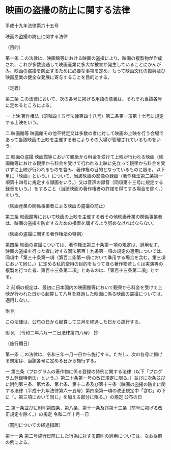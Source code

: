 # 映画の盗撮の防止に関する法律

平成十九年法律第六十五号

映画の盗撮の防止に関する法律

（目的）

第一条 この法律は、映画館等における映画の盗撮により、映画の複製物が作成され、これが多数流通して映画産業に多大な被害が発生していることにかんがみ、映画の盗撮を防止するために必要な事項を定め、もって映画文化の振興及び映画産業の健全な発展に寄与することを目的とする。

（定義）

第二条 この法律において、次の各号に掲げる用語の意義は、それぞれ当該各号に定めるところによる。

一 上映 著作権法（昭和四十五年法律第四十八号）第二条第一項第十七号に規定する上映をいう。

二 映画館等 映画館その他不特定又は多数の者に対して映画の上映を行う会場であって当該映画の上映を主催する者によりその入場が管理されているものをいう。

三 映画の盗撮 映画館等において観衆から料金を受けて上映が行われる映画（映画館等における観衆から料金を受けて行われる上映に先立って観衆から料金を受けずに上映が行われるものを含み、著作権の目的となっているものに限る。以下単に「映画」という。）について、当該映画の影像の録画（著作権法第二条第一項第十四号に規定する録画をいう。）又は音声の録音（同項第十三号に規定する録音をいう。）をすること（当該映画の著作権者の許諾を得てする場合を除く。）をいう。

（映画産業の関係事業者による映画の盗撮の防止）

第三条 映画館等において映画の上映を主催する者その他映画産業の関係事業者は、映画の盗撮を防止するための措置を講ずるよう努めなければならない。

（映画の盗撮に関する著作権法の特例）

第四条 映画の盗撮については、著作権法第三十条第一項の規定は、適用せず、映画の盗撮を行った者に対する同法第百十九条第一項の規定の適用については、同項中「第三十条第一項（第百二条第一項において準用する場合を含む。第三項において同じ。）に定める私的使用の目的をもつて自ら著作物若しくは実演等の複製を行つた者、第百十三条第二項」とあるのは、「第百十三条第二項」とする。

２ 前項の規定は、最初に日本国内の映画館等において観衆から料金を受けて上映が行われた日から起算して八月を経過した映画に係る映画の盗撮については、適用しない。

附 則

この法律は、公布の日から起算して三月を経過した日から施行する。

附 則 （令和二年六月一二日法律第四八号） 抄

（施行期日）

第一条 この法律は、令和三年一月一日から施行する。ただし、次の各号に掲げる規定は、当該各号に定める日から施行する。

一 第三条（プログラムの著作物に係る登録の特例に関する法律（以下「プログラム登録特例法」という。）第二十条第一号の改正規定に限る。）並びに次条並びに附則第三条、第六条、第七条、第十二条及び第十三条（映画の盗撮の防止に関する法律（平成十九年法律第六十五号）第四条第一項の改正規定中「含む」の下に「。第三項において同じ」を加える部分に限る。）の規定 公布の日

二 第一条並びに附則第四条、第八条、第十一条及び第十三条（前号に掲げる改正規定を除く。）の規定 令和二年十月一日

（罰則についての経過措置）

第十一条 第二号施行日前にした行為に対する罰則の適用については、なお従前の例による。
